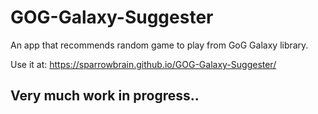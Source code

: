 # GOG-Galaxy-Suggester
An app that recommends random game to play from GoG Galaxy library.

Use it at: https://sparrowbrain.github.io/GOG-Galaxy-Suggester/

## Very much work in progress..
